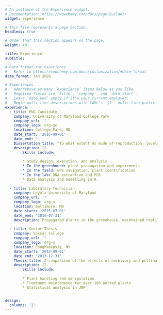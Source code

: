 ```yaml
---
# An instance of the Experience widget.
# Documentation: https://wowchemy.com/docs/page-builder/
widget: experience

# This file represents a page section.
headless: true

# Order that this section appears on the page.
weight: 40

title: Experience
subtitle:

# Date format for experience
#   Refer to https://wowchemy.com/docs/customization/#date-format
date_format: Jan 2006

# Experiences.
#   Add/remove as many `experience` items below as you like.
#   Required fields are `title`, `company`, and `date_start`.
#   Leave `date_end` empty if it's your current employer.
#   Begin multi-line descriptions with YAML's `|2-` multi-line prefix.
experience:
  - title: PhD Candidate
    company: University of Maryland-College Park
    company_url: ''
    company_logo: org-gc
    location: College Park, MD
    date_start: '2016-09-01'
    date_end: ''
    Dissertation title: “To what extent do mode of reproduction, levels of genotypic diversity, and connectivity in Vallisneria americana confer resilience to a changing climate?”
    description: |2-
        Skills include:
        
        * Study design, execution, and analysis
        * In the greenhouse: plant propagation and experiments
        * In the field: GPS navigation, plant identification
        * In the lab: DNA extraction and PCR
        * Data analysis and modelling in R
        
  - title: Laboratory Technician
    company: Loyola University of Maryland
    company_url: ''
    company_logo: org-x
    location: Baltimore, MD
    date_start: '2015-07-01'
    date_end: '2016-07-31'
    description: Propagated plants in the greenhouse, maintained reptile and fish aquaria, conducted experiments and prepared undergraduate labs, trained undergraduate students in basic lab techniques and supervised undergraduate research projects
            
  - title: Senior Thesis
    company: Vassar College
    company_url: ''
    company_logo: org-x
    location: Poughkeepsie, NY
    date_start: '2013-09-01'
    date_end: '2013-12-31'
    Thesis title: A comparison of the effects of herbivory and pollination on sexual expression in Polanisia dodecandra (Clammyweed)
    description: |2-
        Skills include:
        
        * Plant handling and manipulation
        * Treatment maintenance for over 100 potted plants
        * Statistical analysis in JMP


design:
  columns: '2'
---
```

